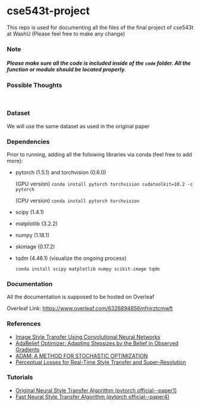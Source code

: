 # cse543t-project
This repo is used for documenting all the files of the final project of cse543t at WashU
(Please feel free to make any change)

### Note
##### Please make sure all the code is included inside of the `code` folder. All the function or module should be located properly.

### Possible Thoughts
<p align="center"><img src="https://rawgit.com/in	git@github.com:RicardoQiu/cse543t-project/master/svgs/067f29c23ebb9edd9e54721044d1a27e.svg?invert_in_darkmode" align=middle width=96.57905729999999pt height=16.1480121pt/></p>



### Dataset
We will use the same dataset as used in the original paper

### Dependencies
Prior to running, adding all the following libraries via conda (feel free to add more):

* pytorch (1.5.1) and torchvision (0.6.0) 

  (GPU version) 
  ```conda install pytorch torchvision cudatoolkit=10.2 -c pytorch```
  
  (CPU version) 
  ```conda install pytorch torchvision```
  
* scipy (1.4.1)
* matplotlib (3.2.2)
* numpy (1.18.1)
* skimage (0.17.2)
* tqdm (4.46.1) (visualize the ongoing process)

  ```conda install scipy matplotlib numpy scikit-image tqdm```

### Documentation
All the documentation is supposed to be hosted on Overleaf

Overleaf Link: https://www.overleaf.com/6326894856mfnjrztcmwft

### References
- [Image Style Transfer Using Convolutional Neural Networks](https://openaccess.thecvf.com/content_cvpr_2016/papers/Gatys_Image_Style_Transfer_CVPR_2016_paper.pdf)
- [AdaBelief Optimizer: Adapting Stepsizes by the Belief in Observed Gradients](https://arxiv.org/pdf/2010.07468.pdf)
- [ADAM: A METHOD FOR STOCHASTIC OPTIMIZATION](https://arxiv.org/pdf/1412.6980.pdf)
- [Perceptual Losses for Real-Time Style Transfer and Super-Resolution](https://arxiv.org/pdf/1603.08155.pdf)

### Tutorials
- [Original Neural Style Transfer Algorithm (pytorch official--paper1)](https://pytorch.org/tutorials/advanced/neural_style_tutorial.html)
- [Fast Neural Style Transfer Algorithm (pytorch official--paper4)](https://github.com/pytorch/examples/tree/master/fast_neural_style)

